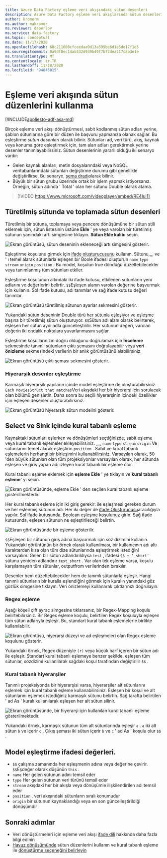 ```yaml
---
title: Azure Data Factory eşleme veri akışındaki sütun desenleri
description: Azure Data Factory eşleme veri akışlarında sütun desenleri kullanarak Genelleştirilmiş veri dönüştürme desenleri oluşturma
author: kromerm
ms.author: makromer
ms.reviewer: daperlov
ms.service: data-factory
ms.topic: conceptual
ms.date: 11/17/2020
ms.openlocfilehash: 68c211608cfceedaa9d13a595be6d1e5de17f1d5
ms.sourcegitcommit: 0a9df8ec14ab332d939b49f7b72dea217c8b3e1e
ms.translationtype: MT
ms.contentlocale: tr-TR
ms.lasthandoff: 11/18/2020
ms.locfileid: "94845015"
---
```

# <a name="using-column-patterns-in-mapping-data-flow"></a>Eşleme veri akışında sütun düzenlerini kullanma

[!INCLUDE[appliesto-adf-asa-md](includes/appliesto-adf-asa-md.md)]

Birçok eşleme veri akışı dönüştürmesi, sabit kodlanmış sütun adları yerine, şablon sütunlarına göre bir düzen ile başvuru yapmanıza olanak sağlar. Bu eşleştirme *sütun desenleri* olarak bilinir. Sütunları ad, veri türü, akış, kaynak veya konuma göre eşleştirmek için, tam alan adları gerektirmek yerine desenler tanımlayabilirsiniz. Sütun desenlerinin yararlı olduğu iki senaryo vardır:

* Gelen kaynak alanları, metin dosyalarındaki veya NoSQL veritabanlarındaki sütunları değiştirme durumu gibi genellikle değiştirilirse. Bu senaryo, [şema dradı](concepts-data-flow-schema-drift.md)olarak bilinir.
* Büyük bir sütun grubu üzerinde ortak bir işlem yapmak istiyorsanız. Örneğin, sütun adında ' Total ' olan her sütunu Double olarak atama.

> [!VIDEO https://www.microsoft.com/videoplayer/embed/RE4Iui1]

## <a name="column-patterns-in-derived-column-and-aggregate"></a>Türetilmiş sütunda ve toplamada sütun desenleri

Türetilmiş bir sütuna, toplamaya veya pencere dönüşümüne bir sütun stili eklemek için, sütun listesinin üstüne **Ekle** ' ye veya varolan bir türetilmiş sütunun yanındaki artı simgesine tıklayın. **Sütun Ekle kalıbı** seçin.

![Ekran görüntüsü, sütun deseninin ekleneceği artı simgesini gösterir.](media/data-flow/add-column-pattern.png "Sütun Desenleri")

Eşleştirme koşulunu girmek için [ifade oluşturucusunu](concepts-data-flow-expression-builder.md) kullanın. Sütunu,,,, ve ' ı temel alarak sütunlarla eşleşen bir Boole ifadesi oluşturun `name` `type` `stream` `origin` `position` . Bu model, koşulun true döndüğü düzeltebilecekler veya tanımlanmış tüm sütunları etkiler.

Eşleştirme koşulunun altındaki iki ifade kutusu, etkilenen sütunların yeni adlarını ve değerlerini belirtir. `$$`Eşleşen alanın varolan değerine başvurmak için kullanın. Sol ifade kutusu, adı tanımlar ve sağ ifade kutusu değeri tanımlar.

![Ekran görüntüsü türetilmiş sütunun ayarlar sekmesini gösterir.](media/data-flow/edit-column-pattern.png "Sütun Desenleri")

Yukarıdaki sütun deseninin Double türü her sütunla eşleşiyor ve eşleşme başına bir türetilmiş sütun oluşturuyor. `$$`Sütun adı alanı olarak belirterek, eşleşen her sütun aynı adla güncelleştirilir. Her sütunun değeri, varolan değerin iki ondalık noktalara yuvarlanmasını sağlar.

Eşleştirme koşullarınızın doğru olduğunu doğrulamak için **İnceleme** sekmesinde tanımlı sütunların çıktı şemasını doğrulayabilir veya **veri önizleme** sekmesindeki verilerin bir anlık görüntüsünü alabilirsiniz. 

![Ekran görüntüsü çıktı şeması sekmesini gösterir.](media/data-flow/columnpattern3.png "Sütun Desenleri")

### <a name="hierarchical-pattern-matching"></a>Hiyerarşik desenler eşleştirme

Karmaşık hiyerarşik yapıların içinde model eşleştirme de oluşturabilirsiniz. `Each MoviesStruct that matches`Veri akışdaki her bir hiyerarşi için sorulacak olan bölümü genişletin. Daha sonra bu seçili hiyerarşinin içindeki özellikler için eşleşen desenler oluşturabilirsiniz.

![Ekran görüntüsü hiyerarşik sütun modelini gösterir.](media/data-flow/patterns-hierarchy.png "Hiyerarşilerdeki sütun desenleri")

## <a name="rule-based-mapping-in-select-and-sink"></a>Select ve Sink içinde kural tabanlı eşleme

Kaynaktaki sütunları eşlerken ve dönüşümleri seçtiğinizde, sabit eşleme veya kural tabanlı eşlemeler ekleyebilirsiniz. ,,,, `name` `type` `stream` `origin` Ve sütunlarını temel alarak eşleştirin `position` . Sabit ve kural tabanlı eşlemelerin herhangi bir birleşimini kullanabilirsiniz. Varsayılan olarak, 50 'den büyük sütunları olan tüm projeksiyonlar varsayılan olarak, her sütunda eşleşen ve giriş yapan adı izleyen kural tabanlı bir eşleme olur. 

Kural tabanlı eşleme eklemek için **eşleme Ekle** ' ye tıklayın ve **kural tabanlı eşleme**' yi seçin.

![Ekran görüntüsünde, eşleme Ekle ' den seçilen kural tabanlı eşleme gösterilmektedir.](media/data-flow/rule2.png "Kural tabanlı eşleme")

Her kural tabanlı eşleme için iki giriş gerekir: ile eşleşmesi gereken durum ve her eşlenmiş sütunun adı. Her iki değer de [ifade Oluşturucusu](concepts-data-flow-expression-builder.md)aracılığıyla yapılır. Sol ifade kutusunda, Boolean eşleşme koşulunuz girin. Sağ ifade kutusunda, eşleşen sütunun ne eşleştirileceği belirtin.

![Ekran görüntüsünde bir eşleme gösterilir.](media/data-flow/rule-based-mapping.png "Kural tabanlı eşleme")

`$$`Eşleşen bir sütunun giriş adına başvurmak için söz dizimini kullanın. Yukarıdaki görüntünün bir örnek olarak kullanılması, bir kullanıcının adı altı karakterden kısa olan tüm dize sütunlarında eşleştirmek istediğini varsayalım. Gelen bir sütun adlandırıldıysa `test` , ifadesi `$$ + '_short'` sütunu yeniden adlandırır `test_short` . Var olan tek eşleme varsa, koşulu karşılamayan tüm sütunlar, outputfrom verilerinden bırakılır.

Desenler hem düzeltebilecekler hem de tanımlı sütunlarla eşleşir. Hangi tanımlı sütunların bir kuralla eşlendiğini görmek için kuralın yanındaki göz gözlük simgesine tıklayın. Veri önizlemeyi kullanarak çıktlarınızı doğrulayın.

### <a name="regex-mapping"></a>Regex eşleme

Aşağı köşeli çift ayraç simgesine tıklarsanız, bir Regex-Mapping koşulu belirtebilirsiniz. Bir Regex eşleme koşulu, belirtilen Regex koşuluyla eşleşen tüm sütun adlarıyla eşleşir. Bu, standart kural tabanlı eşlemelerle birlikte kullanılabilir.

![Ekran görüntüsü, hiyerarşi düzeyi ve ad eşleşmeleri olan Regex eşleme koşulunu gösterir.](media/data-flow/regex-matching.png "Kural tabanlı eşleme")

Yukarıdaki örnek, Regex düzeniyle `(r)` veya küçük harf içeren bir sütun adı ile eşleşir. Standart kural tabanlı eşlemeye benzer şekilde, eşleşen tüm sütunlar, sözdizimi kullanılarak sağdaki koşul tarafından değiştirilir `$$` .

### <a name="rule-based-hierarchies"></a>Kural tabanlı hiyerarşiler

Tanımlı projeksiyonda bir hiyerarşisi varsa, hiyerarşiler alt sütunlarını eşlemek için kural tabanlı eşleme kullanabilirsiniz. Eşleşen bir koşul ve alt sütunlarını eşlemek istediğiniz karmaşık sütunu belirtin. Sağ tarafta belirtilen ' ad As ' kuralı kullanılarak eşleşen her alt sütun silinir.

![Ekran görüntüsünde, bir hiyerarşi için kullanılan kural tabanlı eşleme gösterilmektedir.](media/data-flow/rule-based-hierarchy.png "Kural tabanlı eşleme")

Yukarıdaki örnek, karmaşık sütunun tüm alt sütunlarında eşleşir `a` . `a` iki alt sütun `b` ve içerir `c` . Çıkış şeması iki sütun içerir `b` ve `c` ' ad As ' koşulu olur `$$` .

## <a name="pattern-matching-expression-values"></a>Model eşleştirme ifadesi değerleri.

* `$$` çalışma zamanında her eşleşmenin adına veya değerine çevirir. `$$`Eşdeğer olarak düşünün `this` .
* `name` Her gelen sütunun adını temsil eder
* `type` Her gelen sütunun veri türünü temsil eder
* `stream` akışdaki her bir akışla veya dönüşümle ilişkilendirilen adı temsil eder
* `position` , veri akışındaki sütunların sıralı konumudur
* `origin` bir sütunun kaynaklandığı veya en son güncelleştirildiği dönüşümdir

## <a name="next-steps"></a>Sonraki adımlar
* Veri dönüştürmeleri için eşleme veri akışı [ifade dili](data-flow-expression-functions.md) hakkında daha fazla bilgi edinin
* [Havuz dönüşümünde](data-flow-sink.md) sütun düzenlerini kullanın ve kural tabanlı eşleme ile [dönüştürme seçeneğini belirleyin](data-flow-select.md)

